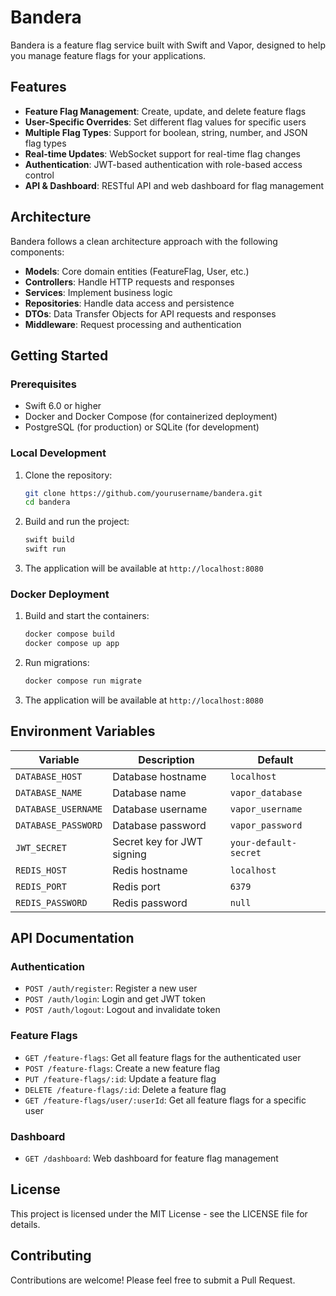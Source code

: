 # Bandera

Bandera is a feature flag service built with Swift and Vapor, designed to help you manage feature flags for your applications.

## Features

- **Feature Flag Management**: Create, update, and delete feature flags
- **User-Specific Overrides**: Set different flag values for specific users
- **Multiple Flag Types**: Support for boolean, string, number, and JSON flag types
- **Real-time Updates**: WebSocket support for real-time flag changes
- **Authentication**: JWT-based authentication with role-based access control
- **API & Dashboard**: RESTful API and web dashboard for flag management

## Architecture

Bandera follows a clean architecture approach with the following components:

- **Models**: Core domain entities (FeatureFlag, User, etc.)
- **Controllers**: Handle HTTP requests and responses
- **Services**: Implement business logic
- **Repositories**: Handle data access and persistence
- **DTOs**: Data Transfer Objects for API requests and responses
- **Middleware**: Request processing and authentication

## Getting Started

### Prerequisites

- Swift 6.0 or higher
- Docker and Docker Compose (for containerized deployment)
- PostgreSQL (for production) or SQLite (for development)

### Local Development

1. Clone the repository:
   ```bash
   git clone https://github.com/yourusername/bandera.git
   cd bandera
   ```

2. Build and run the project:
   ```bash
   swift build
   swift run
   ```

3. The application will be available at `http://localhost:8080`

### Docker Deployment

1. Build and start the containers:
   ```bash
   docker compose build
   docker compose up app
   ```

2. Run migrations:
   ```bash
   docker compose run migrate
   ```

3. The application will be available at `http://localhost:8080`

## Environment Variables

| Variable | Description | Default |
|----------|-------------|---------|
| `DATABASE_HOST` | Database hostname | `localhost` |
| `DATABASE_NAME` | Database name | `vapor_database` |
| `DATABASE_USERNAME` | Database username | `vapor_username` |
| `DATABASE_PASSWORD` | Database password | `vapor_password` |
| `JWT_SECRET` | Secret key for JWT signing | `your-default-secret` |
| `REDIS_HOST` | Redis hostname | `localhost` |
| `REDIS_PORT` | Redis port | `6379` |
| `REDIS_PASSWORD` | Redis password | `null` |

## API Documentation

### Authentication

- `POST /auth/register`: Register a new user
- `POST /auth/login`: Login and get JWT token
- `POST /auth/logout`: Logout and invalidate token

### Feature Flags

- `GET /feature-flags`: Get all feature flags for the authenticated user
- `POST /feature-flags`: Create a new feature flag
- `PUT /feature-flags/:id`: Update a feature flag
- `DELETE /feature-flags/:id`: Delete a feature flag
- `GET /feature-flags/user/:userId`: Get all feature flags for a specific user

### Dashboard

- `GET /dashboard`: Web dashboard for feature flag management

## License

This project is licensed under the MIT License - see the LICENSE file for details.

## Contributing

Contributions are welcome! Please feel free to submit a Pull Request. 